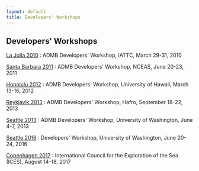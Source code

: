 ```yaml
---
layout: default
title: Developers' Workshops
---
```


Developers' Workshops
---------------------

[La Jolla 2010](la-jolla-2010/)
: ADMB Developers' Workshop, IATTC, March 29-31, 2010

[Santa Barbara 2011](santa-barbara-2011/)
: ADMB Developers' Workshop, NCEAS, June 20-23, 2011

[Honolulu 2012](honolulu-2012/)
: ADMB Developers' Workshop, University of Hawaii, March 13-16, 2012

[Reykjavik 2013](reykjavik-2013/)
: ADMB Developers' Workshop, Hafro, September 18-22, 2013

[Seattle 2013](seattle-2013/)
: ADMB Developers' Workshop, University of Washington, June 4-7, 2013

[Seattle 2016](seattle-2016/)
: Developers' Workshop, University of Washington, June 20-24, 2016

[Copenhagen 2017](copenhagen-2017/)
: International Council for the Exploration of the Sea (ICES), August 14-18, 2017
